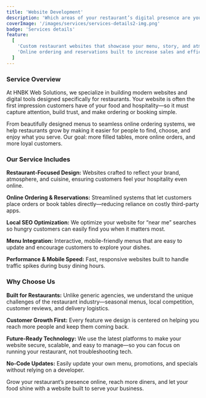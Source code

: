 ```yaml
---
title: 'Website Development'
description: 'Which areas of your restaurant’s digital presence are you ready to improve? Consider:'
coverImage: '/images/services/services-details2-img.png'
badge: 'Services details'
feature:
  [
    'Custom restaurant websites that showcase your menu, story, and atmosphere',
    'Online ordering and reservations built to increase sales and efficiency',
  ]
---
```


### Service Overview

At HNBK Web Solutions, we specialize in building modern websites and digital tools designed specifically for restaurants. Your website is often the first impression customers have of your food and hospitality—so it must capture attention, build trust, and make ordering or booking simple.

From beautifully designed menus to seamless online ordering systems, we help restaurants grow by making it easier for people to find, choose, and enjoy what you serve. Our goal: more filled tables, more online orders, and more loyal customers.

### Our Service Includes

**Restaurant-Focused Design:** Websites crafted to reflect your brand, atmosphere, and cuisine, ensuring customers feel your hospitality even online.

**Online Ordering & Reservations:** Streamlined systems that let customers place orders or book tables directly—reducing reliance on costly third-party apps.

**Local SEO Optimization:** We optimize your website for “near me” searches so hungry customers can easily find you when it matters most.

**Menu Integration:** Interactive, mobile-friendly menus that are easy to update and encourage customers to explore your dishes.

**Performance & Mobile Speed:** Fast, responsive websites built to handle traffic spikes during busy dining hours.

### Why Choose Us

**Built for Restaurants:** Unlike generic agencies, we understand the unique challenges of the restaurant industry—seasonal menus, local competition, customer reviews, and delivery logistics.

**Customer Growth First:** Every feature we design is centered on helping you reach more people and keep them coming back.

**Future-Ready Technology:** We use the latest platforms to make your website secure, scalable, and easy to manage—so you can focus on running your restaurant, not troubleshooting tech.

**No-Code Updates:** Easily update your own menu, promotions, and specials without relying on a developer.

Grow your restaurant’s presence online, reach more diners, and let your food shine with a website built to serve your business.
